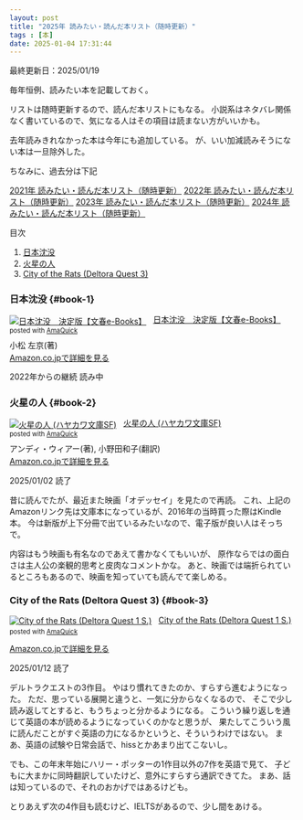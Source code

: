 ```yaml
---
layout: post
title: "2025年 読みたい・読んだ本リスト（随時更新）"
tags : [本]
date: 2025-01-04 17:31:44
---
```


最終更新日：2025/01/19

毎年恒例、読みたい本を記載しておく。

リストは随時更新するので、読んだ本リストにもなる。
小説系はネタバレ関係なく書いているので、気になる人はその項目は読まない方がいいかも。

去年読みきれなかった本は今年にも追加している。
が、いい加減読みそうにない本は一旦除外した。
  
  
ちなみに、過去分は下記

[2021年 読みたい・読んだ本リスト（随時更新）](/2021/03/04/what-i-want-to-read)
[2022年 読みたい・読んだ本リスト（随時更新）](/2022/01/08/what-i-want-to-read-2022)
[2023年 読みたい・読んだ本リスト（随時更新）](/2023/01/04/what-i-want-to-read-2023)
[2024年 読みたい・読んだ本リスト（随時更新）](/2024/01/23/what-i-want-to-read-2024)



目次



1. [日本沈没](#book-1)
2. [火星の人](#book-2)
3. [City of the Rats (Deltora Quest 3)](#book-3)




### 日本沈没 {#book-1}

<div class="AmaQuick-box" style="margin-bottom: 0px;"><div class="AmaQuick-image" style="float: left; margin: 0px 12px 1px 0px;"><a href="https://www.amazon.co.jp/dp/B07433FFQT/?tag=tavi06-22" name="AmaQuicklink" target="_blank"><img src="https://m.media-amazon.com/images/I/51N8Fjl6vnL._SL200_.jpg" alt="日本沈没　決定版【文春e-Books】" style="border: none;"/></a></div><div class="AmaQuick-info" style="margin-bottom: 10px; line-height: 120%"><div class="AmaQuick-name" style="margin-bottom: 10px; line-height: 120%"><a href="https://www.amazon.co.jp/dp/B07433FFQT/?tag=tavi06-22" name="AmaQuicklink" target="_blank">日本沈没　決定版【文春e-Books】</a><div class="AmaQuick-powered-date" style="font-size: 80%; margin-top: 5px; line-height: 120%">posted with <a href="https://creazy.net/amazon_quick_affiliate" title="AmaQuick" target="_blank">AmaQuick</a></div></div><div class="AmaQuick-detail">小松 左京(著)</div><div class="AmaQuick-sub-info" style="float: left;"><div class="AmaQuick-link" style="margin-top: 5px"><a href="https://www.amazon.co.jp/dp/B07433FFQT/?tag=tavi06-22" name="AmaQuicklink" target="_blank">Amazon.co.jpで詳細を見る</a></div></div></div><div class="AmaQuick-footer" style="clear: left"></div></div>

2022年からの継続
読み中


### 火星の人 {#book-2}


<div class="AmaQuick-box" style="margin-bottom: 0px;"><div class="AmaQuick-image" style="float: left; margin: 0px 12px 1px 0px;"><a href="https://www.amazon.co.jp/dp/4150119716/?tag=tavi06-22" name="AmaQuicklink" target="_blank"><img src="https://m.media-amazon.com/images/I/51qzI1dOI1L._SL200_.jpg" alt="火星の人 (ハヤカワ文庫SF)" style="border: none;"/></a></div><div class="AmaQuick-info" style="margin-bottom: 10px; line-height: 120%"><div class="AmaQuick-name" style="margin-bottom: 10px; line-height: 120%"><a href="https://www.amazon.co.jp/dp/4150119716/?tag=tavi06-22" name="AmaQuicklink" target="_blank">火星の人 (ハヤカワ文庫SF)</a><div class="AmaQuick-powered-date" style="font-size: 80%; margin-top: 5px; line-height: 120%">posted with <a href="https://creazy.net/amazon_quick_affiliate" title="AmaQuick" target="_blank">AmaQuick</a></div></div><div class="AmaQuick-detail">アンディ・ウィアー(著), 小野田和子(翻訳)</div><div class="AmaQuick-sub-info" style="float: left;"><div class="AmaQuick-link" style="margin-top: 5px"><a href="https://www.amazon.co.jp/dp/4150119716/?tag=tavi06-22" name="AmaQuicklink" target="_blank">Amazon.co.jpで詳細を見る</a></div></div></div><div class="AmaQuick-footer" style="clear: left"></div></div>


2025/01/02 読了

昔に読んでたが、最近また映画「オデッセイ」を見たので再読。
これ、上記のAmazonリンク先は文庫本になっているが、2016年の当時買った際はKindle本。
今は新版が上下分冊で出ているみたいなので、電子版が良い人はそっちで。

内容はもう映画も有名なのであえて書かなくてもいいが、
原作ならではの面白さは主人公の楽観的思考と皮肉なコメントかな。
あと、映画では端折られているところもあるので、映画を知っていても読んでて楽しめる。


### City of the Rats (Deltora Quest 3) {#book-3}

<div class="AmaQuick-box" style="margin-bottom: 0px;"><div class="AmaQuick-image" style="float: left; margin: 0px 12px 1px 0px;"><a href="https://www.amazon.co.jp/dp/B004DPN49M/?tag=tavi06-22" name="AmaQuicklink" target="_blank"><img src="https://m.media-amazon.com/images/I/51sXIAtikNL._SL200_.jpg" alt="City of the Rats (Deltora Quest 1 S.)" style="border: none;"/></a></div><div class="AmaQuick-info" style="margin-bottom: 10px; line-height: 120%"><div class="AmaQuick-name" style="margin-bottom: 10px; line-height: 120%"><a href="https://www.amazon.co.jp/dp/B004DPN49M/?tag=tavi06-22" name="AmaQuicklink" target="_blank">City of the Rats (Deltora Quest 1 S.)</a><div class="AmaQuick-powered-date" style="font-size: 80%; margin-top: 5px; line-height: 120%">posted with <a href="https://creazy.net/amazon_quick_affiliate" title="AmaQuick" target="_blank">AmaQuick</a></div></div><div class="AmaQuick-detail"></div><div class="AmaQuick-sub-info" style="float: left;"><div class="AmaQuick-link" style="margin-top: 5px"><a href="https://www.amazon.co.jp/dp/B004DPN49M/?tag=tavi06-22" name="AmaQuicklink" target="_blank">Amazon.co.jpで詳細を見る</a></div></div></div><div class="AmaQuick-footer" style="clear: left"></div></div>

2025/01/12 読了

デルトラクエストの3作目。
やはり慣れてきたのか、すらすら進むようになった。
ただ、思っている展開と違うと、一気に分からなくなるので、
そこで少し読み返してとすると、もうちょっと分かるようになる。
こういう繰り返しを通じて英語の本が読めるようになっていくのかなと思うが、
果たしてこういう風に読んだことがすぐ英語の力になるかというと、そういうわけではない。
まあ、英語の試験や日常会話で、hissとかあまり出てこないし。

でも、この年末年始にハリー・ポッターの1作目以外の7作を英語で見て、
子どもに大まかに同時翻訳していたけど、意外にすらすら通訳できてた。
まあ、話は知っているので、それのおかげではあるけども。

とりあえず次の4作目も読むけど、IELTSがあるので、少し間をあける。







